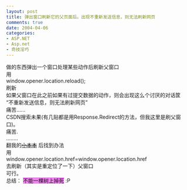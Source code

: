 ```yaml
---
layout: post
title: 弹出窗口刷新它的父页面后。出现不重新发送信息，则无法刷新网页
comments: true
date: 2004-04-06
categories:
- ASP.NET
- Asp.net
- 奇技淫巧
---
```


<p>做的东西弹出一个窗口处理某些动作后刷新父窗口<br />用<br />window.opener.location.reload();<br />刷新<br />如果父窗口在此之前如果有过提交数据的动作，则会出现这么个讨厌的对话筐<br />“不重新发送信息，则无法刷新网页”<br />痛苦......<br />CSDN搜索未果(有几贴都是用Response.Redirect的方法，但我这里是刷父窗口)。<br />痛苦.<br />........<br />翻我的<a href="http://www.aspxboy.com/private/showthread.asp?threadid=148"><strike>小本本</strike></a> 后找到办法<br />用<br />window.opener.location.href=window.opener.location.href<br />去刷新（其实是重定位了一下）父窗口<br />可行。<br />总结： <font style="BACKGROUND-COLOR: #ee82ee">不能一棵树上掉死</font> :P</p>				
